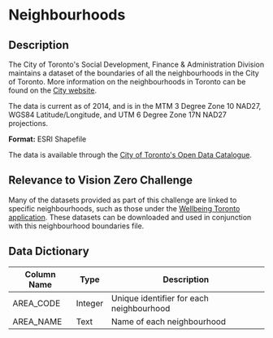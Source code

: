# Neighbourhoods

## Description
The City of Toronto's Social Development, Finance & Administration Division maintains a dataset of the boundaries of all the neighbourhoods in the City of Toronto. More information on the neighbourhoods in Toronto can be found on the [City website](https://www.toronto.ca/city-government/data-research-maps/neighbourhoods-communities/neighbourhood-profiles/).

The data is current as of 2014, and is in the MTM 3 Degree Zone 10 NAD27, WGS84 Latitude/Longitude, and UTM 6 Degree Zone 17N NAD27 projections. 

**Format:** ESRI Shapefile

The data is available through the [City of Toronto's Open Data Catalogue](https://www.toronto.ca/city-government/data-research-maps/open-data/open-data-catalogue/#a45bd45a-ede8-730e-1abc-93105b2c439f).

## Relevance to Vision Zero Challenge
Many of the datasets provided as part of this challenge are linked to specific neighbourhoods, such as those under the [Wellbeing Toronto application](http://map.toronto.ca/wellbeing/). These datasets can be downloaded and used in conjunction with this neighbourhood boundaries file. 

## Data Dictionary
| Column Name | Type | Description |
|-------------|------|-------------|
AREA_CODE | Integer | Unique identifier for each neighbourhood
AREA_NAME | Text | Name of each neighbourhood
